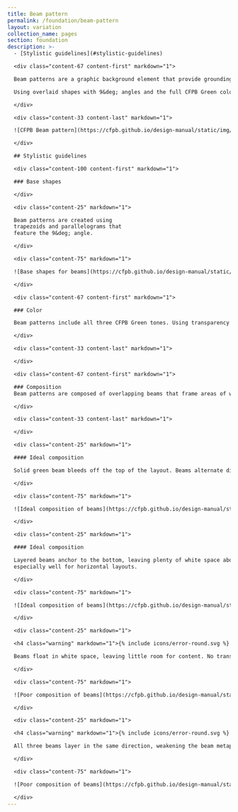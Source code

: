 ```yaml
---
title: Beam pattern
permalink: /foundation/beam-pattern
layout: variation
collection_name: pages
section: foundation
description: >-
  - [Stylistic guidelines](#stylistic-guidelines)

  <div class="content-67 content-first" markdown="1">

  Beam patterns are a graphic background element that provide grounding and visual interest.

  Using overlaid shapes with 9&deg; angles and the full CFPB Green color palette, the beam pattern provides a bold and engaging graphic reference to the beam concept in our logo.

  </div>

  <div class="content-33 content-last" markdown="1">

  ![CFPB Beam pattern](https://cfpb.github.io/design-manual/static/img/beams/Beams0_@2.png "CFPB Beam pattern")

  </div>

  ## Stylistic guidelines

  <div class="content-100 content-first" markdown="1">

  ### Base shapes

  </div>

  <div class="content-25" markdown="1">

  Beam patterns are created using
  trapezoids and parallelograms that
  feature the 9&deg; angle.

  </div>

  <div class="content-75" markdown="1">

  ![Base shapes for beams](https://cfpb.github.io/design-manual/static/img/beams/Beams3.png "Base shapes for beams")

  </div>

  <div class="content-67 content-first" markdown="1">

  ### Color

  Beam patterns include all three CFPB Green tones. Using transparency increases the strength of the beam metaphor. Transparency should be achieved through opacity, not blending modes like multiply / darken / etc.

  </div>

  <div class="content-33 content-last" markdown="1">

  </div>

  <div class="content-67 content-first" markdown="1">

  ### Composition
  Beam patterns are composed of overlapping beams that frame areas of white space used for titles, text, and other graphic elements. Beams always point horizontally, not vertically.

  </div>

  <div class="content-33 content-last" markdown="1">

  </div>

  <div class="content-25" markdown="1">

  #### Ideal composition

  Solid green beam bleeds off the top of the layout. Beams alternate direction to create layered beam shapes.

  </div>

  <div class="content-75" markdown="1">

  ![Ideal composition of beams](https://cfpb.github.io/design-manual/static/img/beams/Beams4.png "Ideal beams")

  </div>

  <div class="content-25" markdown="1">

  #### Ideal composition

  Layered beams anchor to the bottom, leaving plenty of white space above for type. This works
  especially well for horizontal layouts.

  </div>

  <div class="content-75" markdown="1">

  ![Ideal composition of beams](https://cfpb.github.io/design-manual/static/img/beams/Beams5.png "Ideal beams")

  </div>

  <div class="content-25" markdown="1">

  <h4 class="warning" markdown="1">{% include icons/error-round.svg %} Poor composition</h4>

  Beams float in white space, leaving little room for content. No transparency used.

  </div>

  <div class="content-75" markdown="1">

  ![Poor composition of beams](https://cfpb.github.io/design-manual/static/img/beams/Beams6.png "Poor composition of beams")

  </div>

  <div class="content-25" markdown="1">

  <h4 class="warning" markdown="1">{% include icons/error-round.svg %} Poor composition</h4>

  All three beams layer in the same direction, weakening the beam metaphor.

  </div>

  <div class="content-75" markdown="1">

  ![Poor composition of beams](https://cfpb.github.io/design-manual/static/img/beams/Beams7.png "Poor composition of beams")

  </div>
---
```


